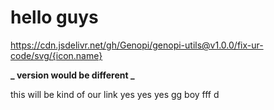 # hello guys

https://cdn.jsdelivr.net/gh/Genopi/genopi-utils@v1.0.0/fix-ur-code/svg/{icon.name}

**_ version would be different _**

this will be kind of our link
yes yes yes gg boy
fff
d
